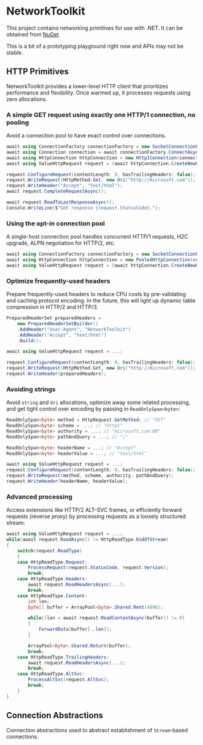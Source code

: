 # NetworkToolkit

This project contains networking primitives for use with .NET. It can be obtained from [NuGet](https://www.nuget.org/packages/NetworkToolkit/).

This is a bit of a prototyping playground right now and APIs may not be stable.

## HTTP Primitives

NetworkToolkit provides a lower-level HTTP client that prioritizes performance and flexibility. Once warmed up, it processes requests using zero allocations.

### A simple GET request using exactly one HTTP/1 connection, no pooling

Avoid a connection pool to have exact control over connections.

```c#
await using ConnectionFactory connectionFactory = new SocketConnectionFactory();
await using Connection connection = await connectionFactory.ConnectAsync(new DnsEndPoint("microsoft.com", 80));
await using HttpConnection httpConnection = new Http1Connection(connection);
await using ValueHttpRequest request = (await httpConnection.CreateNewRequestAsync(HttpPrimitiveVersion.Version11, HttpVersionPolicy.RequestVersionExact)).Value;

request.ConfigureRequest(contentLength: 0, hasTrailingHeaders: false);
request.WriteRequest(HttpMethod.Get, new Uri("http://microsoft.com"));
request.WriteHeader("Accept", "text/html");
await request.CompleteRequestAsync();

await request.ReadToLastResponseAsync();
Console.WriteLine($"Got response {request.StatusCode}.");
```

### Using the opt-in connection pool

A single-host connection pool handles concurrent HTTP/1 requests, H2C upgrade, ALPN negotiation for HTTP/2, etc.

```c#
await using ConnectionFactory connectionFactory = new SocketConnectionFactory();
await using HttpConnection httpConnection = new PooledHttpConnection(connectionFactory, "microsoft.com", 80, sslTargetHost: null);
await using ValueHttpRequest request = (await httpConnection.CreateNewRequestAsync(HttpPrimitiveVersion.Version11, HttpVersionPolicy.RequestVersionExact)).Value;
```

### Optimize frequently-used headers

Prepare frequently-used headers to reduce CPU costs by pre-validating and caching protocol encoding. In the future, this will light up dynamic table compression in HTTP/2 and HTTP/3.

```c#
PreparedHeaderSet preparedHeaders =
    new PreparedHeaderSetBuilder()
    .AddHeader("User-Agent", "NetworkToolkit")
    .AddHeader("Accept", "text/html")
    .Build();

await using ValueHttpRequest request = ...;

request.ConfigureRequest(contentLength: 0, hasTrailingHeaders: false);
request.WriteRequest(HttpMethod.Get, new Uri("http://microsoft.com"));
request.WriteHeader(preparedHeaders);
```

### Avoiding strings

Avoid `string` and `Uri` allocations, optimize away some related processing, and get tight control over encoding by passing in `ReadOnlySpan<byte>`:

```c#
ReadOnlySpan<byte> method = HttpRequest.GetMethod; // "GET"
ReadOnlySpan<byte> scheme = ...; // "https"
ReadOnlySpan<byte> authority = ...; // "microsoft.com:80"
ReadOnlySpan<byte> pathAndQuery = ...; // "/"

ReadOnlySpan<byte> headerName = ...; // "Accept"
ReadOnlySpan<byte> headerValue = ...; // "text/html"

await using ValueHttpRequest request = ...;
request.ConfigureRequest(contentLength: 0, hasTrailingHeaders: false);
request.WriteRequest(method, scheme, authority, pathAndQuery);
request.WriteHeader(headerName, headerValue);
```

### Advanced processing

Access extensions like HTTP/2 ALT-SVC frames, or efficiently forward requests (reverse proxy) by processing requests as a loosely structured stream:

```c#
await using ValueHttpRequest request = ...;
while(await request.ReadAsync() != HttpReadType.EndOfStream)
{
    switch(request.ReadType)
    {
    case HttpReadType.Request:
        ProcessRequest(request.StatusCode, request.Version);
        break;
    case HttpReadType.Headers:
        await request.ReadHeadersAsync(...);
        break;
    case HttpReadType.Content:
        int len;
        byte[] buffer = ArrayPool<byte>.Shared.Rent(4096);

        while((len = await request.ReadContentAsync(buffer)) != 0)
        {
            ForwardData(buffer[..len]);
        }

        ArrayPool<byte>.Shared.Return(buffer);
        break;
    case HttpReadType.TrailingHeaders:
        await request.ReadHeadersAsync(...);
        break;
    case HttpReadType.AltSvc:
        ProcessAltSvc(request.AltSvc);
        break;
    }
}
```

## Connection Abstractions

Connection abstractions used to abstract establishment of `Stream`-based connections.